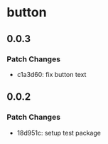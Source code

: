 # button

## 0.0.3

### Patch Changes

- c1a3d60: fix button text

## 0.0.2

### Patch Changes

- 18d951c: setup test package
